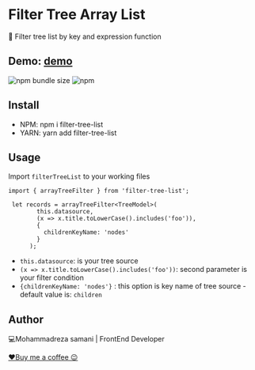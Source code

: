 ﻿# Filter Tree Array List

🎉 Filter tree list by key and expression function

## Demo: [demo](https://mr-samani.github.io/filter-tree-list/)

![npm bundle size](https://img.shields.io/bundlephobia/min/filter-tree-list?color=success&label=Size&logoColor=red)
![npm](https://img.shields.io/npm/dw/filter-tree-list?label=Downloads)



## Install
- NPM: npm i filter-tree-list
- YARN: yarn add filter-tree-list

## Usage
Import  `filterTreeList`  to your working files


```
import { arrayTreeFilter } from 'filter-tree-list';

 let records = arrayTreeFilter<TreeModel>(
        this.datasource,
        (x => x.title.toLowerCase().includes('foo')),
        {
          childrenKeyName: 'nodes'
        }
      );
```

* `this.datasource`: is your tree source 
* `(x => x.title.toLowerCase().includes('foo'))`: second parameter is your filter condition
* `{childrenKeyName: 'nodes'}` : this option is key name of tree source - default value is: `children`


## Author
💻Mohammadreza samani | FrontEnd Developer

[❤️Buy me a coffee 😉](https://www.buymeacoffee.com/mrsamani)

 
